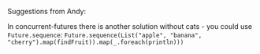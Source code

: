 Suggestions from Andy:

In concurrent-futures there is another solution without cats - you could use `Future.sequence`:
```Future.sequence(List("apple", "banana", "cherry").map(findFruit)).map(_.foreach(println)))```


